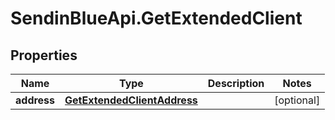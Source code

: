 # SendinBlueApi.GetExtendedClient

## Properties
Name | Type | Description | Notes
------------ | ------------- | ------------- | -------------
**address** | [**GetExtendedClientAddress**](GetExtendedClientAddress.md) |  | [optional] 


